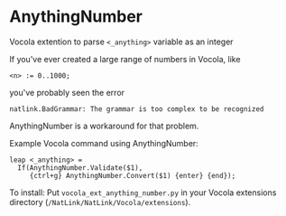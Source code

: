 # AnythingNumber
Vocola extention to parse `<_anything>` variable as an integer

If you've ever created a large range of numbers in Vocola, like
```
<n> := 0..1000;
```
you've probably seen the error
```
natlink.BadGrammar: The grammar is too complex to be recognized
```

AnythingNumber is a workaround for that problem.

Example Vocola command using AnythingNumber:
```
leap <_anything> =
  If(AnythingNumber.Validate($1),
     {ctrl+g} AnythingNumber.Convert($1) {enter} {end});
```

To install: Put `vocola_ext_anything_number.py` in your Vocola extensions directory (`/NatLink/NatLink/Vocola/extensions`).
